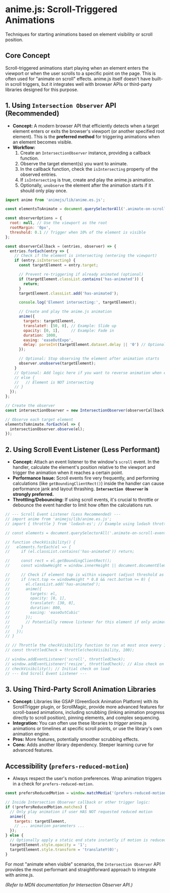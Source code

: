 # anime.js: Scroll-Triggered Animations

Techniques for starting animations based on element visibility or scroll position.

## Core Concept

Scroll-triggered animations start playing when an element enters the viewport or when the user scrolls to a specific point on the page. This is often used for "animate on scroll" effects. anime.js itself doesn't have built-in scroll triggers, but it integrates well with browser APIs or third-party libraries designed for this purpose.

## 1. Using `Intersection Observer` API (Recommended)

*   **Concept:** A modern browser API that efficiently detects when a target element enters or exits the browser's viewport (or another specified root element). This is the **preferred method** for triggering animations when an element becomes visible.
*   **Workflow:**
    1.  Create an `IntersectionObserver` instance, providing a callback function.
    2.  Observe the target element(s) you want to animate.
    3.  In the callback function, check the `isIntersecting` property of the observed entries.
    4.  If `isIntersecting` is true, create and play the anime.js animation.
    5.  Optionally, `unobserve` the element after the animation starts if it should only play once.

```javascript
import anime from 'animejs/lib/anime.es.js';

const elementsToAnimate = document.querySelectorAll('.animate-on-scroll');

const observerOptions = {
  root: null, // Use the viewport as the root
  rootMargin: '0px',
  threshold: 0.1 // Trigger when 10% of the element is visible
};

const observerCallback = (entries, observer) => {
  entries.forEach(entry => {
    // Check if the element is intersecting (entering the viewport)
    if (entry.isIntersecting) {
      const targetElement = entry.target;

      // Prevent re-triggering if already animated (optional)
      if (targetElement.classList.contains('has-animated')) {
        return;
      }
      targetElement.classList.add('has-animated');

      console.log('Element intersecting:', targetElement);

      // Create and play the anime.js animation
      anime({
        targets: targetElement,
        translateY: [50, 0], // Example: Slide up
        opacity: [0, 1],     // Example: Fade in
        duration: 1000,
        easing: 'easeOutExpo',
        delay: parseInt(targetElement.dataset.delay || '0') // Optional delay from data attribute
      });

      // Optional: Stop observing the element after animation starts
      observer.unobserve(targetElement);
    }
    // Optional: Add logic here if you want to reverse animation when exiting viewport
    // else {
    //   // Element is NOT intersecting
    // }
  });
};

// Create the observer
const intersectionObserver = new IntersectionObserver(observerCallback, observerOptions);

// Observe each target element
elementsToAnimate.forEach(el => {
  intersectionObserver.observe(el);
});
```

## 2. Using Scroll Event Listener (Less Performant)

*   **Concept:** Attach an event listener to the window's `scroll` event. In the handler, calculate the element's position relative to the viewport and trigger the animation when it reaches a certain point.
*   **Performance Issue:** Scroll events fire very frequently, and performing calculations (like `getBoundingClientRect()`) inside the handler can cause performance jank and layout thrashing. **`Intersection Observer` is strongly preferred.**
*   **Throttling/Debouncing:** If using scroll events, it's crucial to throttle or debounce the event handler to limit how often the calculations run.

```javascript
// --- Scroll Event Listener (Less Recommended) ---
// import anime from 'animejs/lib/anime.es.js';
// import { throttle } from 'lodash-es'; // Example using lodash throttle

// const elements = document.querySelectorAll('.animate-on-scroll-event');

// function checkVisibility() {
//   elements.forEach(el => {
//     if (el.classList.contains('has-animated')) return;

//     const rect = el.getBoundingClientRect();
//     const windowHeight = window.innerHeight || document.documentElement.clientHeight;

//     // Check if element top is within viewport (adjust threshold as needed)
//     if (rect.top <= windowHeight * 0.8 && rect.bottom >= 0) {
//       el.classList.add('has-animated');
//       anime({
//         targets: el,
//         opacity: [0, 1],
//         translateY: [30, 0],
//         duration: 800,
//         easing: 'easeOutCubic'
//       });
//       // Potentially remove listener for this element if only animating once
//     }
//   });
// }

// // Throttle the checkVisibility function to run at most once every 100ms
// const throttledCheck = throttle(checkVisibility, 100);

// window.addEventListener('scroll', throttledCheck);
// window.addEventListener('resize', throttledCheck); // Also check on resize
// checkVisibility(); // Initial check on load
// --- End Scroll Event Listener ---
```

## 3. Using Third-Party Scroll Animation Libraries

*   **Concept:** Libraries like GSAP (GreenSock Animation Platform) with its ScrollTrigger plugin, or ScrollMagic, provide more advanced features for scroll-based animations, including scrubbing (linking animation progress directly to scroll position), pinning elements, and complex sequencing.
*   **Integration:** You can often use these libraries to *trigger* anime.js animations or timelines at specific scroll points, or use the library's own animation engine.
*   **Pros:** More features, potentially smoother scrubbing effects.
*   **Cons:** Adds another library dependency. Steeper learning curve for advanced features.

## Accessibility (`prefers-reduced-motion`)

*   Always respect the user's motion preferences. Wrap animation triggers in a check for `prefers-reduced-motion`.

```javascript
const prefersReducedMotion = window.matchMedia('(prefers-reduced-motion: reduce)');

// Inside Intersection Observer callback or other trigger logic:
if (!prefersReducedMotion.matches) {
  // Only play animation if user HAS NOT requested reduced motion
  anime({
    targets: targetElement,
    // ... animation parameters ...
  });
} else {
  // Optionally apply a static end state instantly if motion is reduced
  targetElement.style.opacity = '1';
  targetElement.style.transform = 'translateY(0)';
}
```

For most "animate when visible" scenarios, the `Intersection Observer` API provides the most performant and straightforward approach to integrate with anime.js.

*(Refer to MDN documentation for Intersection Observer API.)*